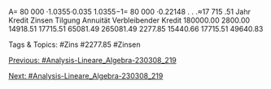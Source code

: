 A= 80 000 ·1.0355·0.035
1.0355−1= 80 000 ·0.22148 . . .≈17 715 .51
Jahr Kredit Zinsen Tilgung Annuität Verbleibender Kredit
180000.00 2800.00 14918.51 17715.51 65081.49
265081.49 2277.85 15440.66 17715.51 49640.83

   Tags & Topics:
   #Zins
   #2277.85
   #Zinsen

[Previous: #Analysis-Lineare_Algebra-230308_219](Analysis-Lineare_Algebra-230308_219.md)

[Next: #Analysis-Lineare_Algebra-230308_219](Analysis-Lineare_Algebra-230308_219.md)